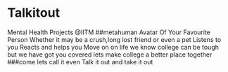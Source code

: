 # Talkitout
Mental Health Projects @IITM
##metahuman Avatar Of Your Favourite Person Whether it may be a crush,long lost friend or even a pet Listens to you Reacts and helps you Move on on life 
we know college can be tough but we have got you covered lets make college a better place together
###come lets call it even Talk it out and take it out
